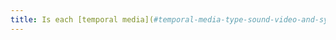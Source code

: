 ```yaml
---
title: Is each [temporal media](#temporal-media-type-sound-video-and-synchronize) and [non-temporal](#non-temporal-media) [compatible with assistive technologies](# compatible-with-assistive-technologies) (excluding special cases)?
---
```

